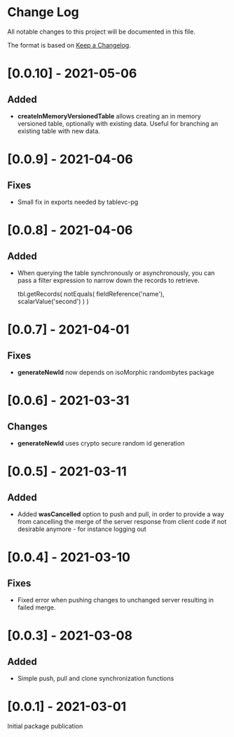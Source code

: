 # Change Log

All notable changes to this project will be documented in this file.

The format is based on [Keep a Changelog](http://keepachangelog.com/).

# [0.0.10] - 2021-05-06

## Added
- **createInMemoryVersionedTable** allows creating an in memory versioned table, optionally with
existing data. Useful for branching an existing table with new data.

# [0.0.9] - 2021-04-06

## Fixes
- Small fix in exports needed by tablevc-pg

# [0.0.8] - 2021-04-06

## Added
- When querying the table synchronously or asynchronously,
you can pass a filter expression to narrow down the records to retrieve.


    tbl.getRecords(
      notEquals(
        fieldReference<TstRecordType>('name'),
        scalarValue('second')
      )
    )

# [0.0.7] - 2021-04-01

## Fixes
- **generateNewId** now depends on isoMorphic randombytes package


# [0.0.6] - 2021-03-31

## Changes
- **generateNewId** uses crypto secure random id generation

# [0.0.5] - 2021-03-11

## Added

- Added **wasCancelled** option to push and pull, in order
  to provide a way from cancelling the merge of the server
  response from client code if not desirable anymore -
  for instance logging out

# [0.0.4] - 2021-03-10

## Fixes

- Fixed error when pushing changes to unchanged server resulting
  in failed merge.

# [0.0.3] - 2021-03-08

## Added

- Simple push, pull and clone synchronization functions

# [0.0.1] - 2021-03-01

Initial package publication

